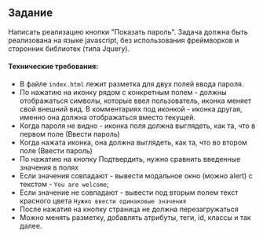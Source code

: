 ## Задание

Написать реализацию кнопки "Показать пароль". Задача должна быть реализована на языке javascript, без использования фреймворков и сторонник библиотек (типа Jquery).

#### Технические требования:
- В файле `index.html` лежит разметка для двух полей ввода пароля.
- По нажатию на иконку рядом с конкретным полем - должны отображаться символы, которые ввел пользователь, иконка меняет свой внешний вид. В комментариях под иконкой - иконка другая, именно она должна отображаться вместо текущей.
- Когда пароля не видно - иконка поля должна выглядеть, как та, что в первом поле (Ввести пароль)
- Когда нажата иконка, она должна выглядеть, как та, что во втором поле (Ввести пароль)
- По нажатию на кнопку Подтвердить, нужно сравнить введенные значения в полях
- Если значения совпадают - вывести модальное окно (можно alert) с текстом - `You are welcome`;
- Если значение не совпадают - вывести под вторым полем текст красного цвета  `Нужно ввести одинаковые значения`
- После нажатия на кнопку страница не должна перезагружаться
- Можно менять разметку, добавлять атрибуты, теги, id, классы и так далее.
